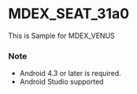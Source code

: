 # MDEX_SEAT_31a0

This is Sample for MDEX_VENUS 


### Note
- Android 4.3 or later is required.
- Android Studio supported 
